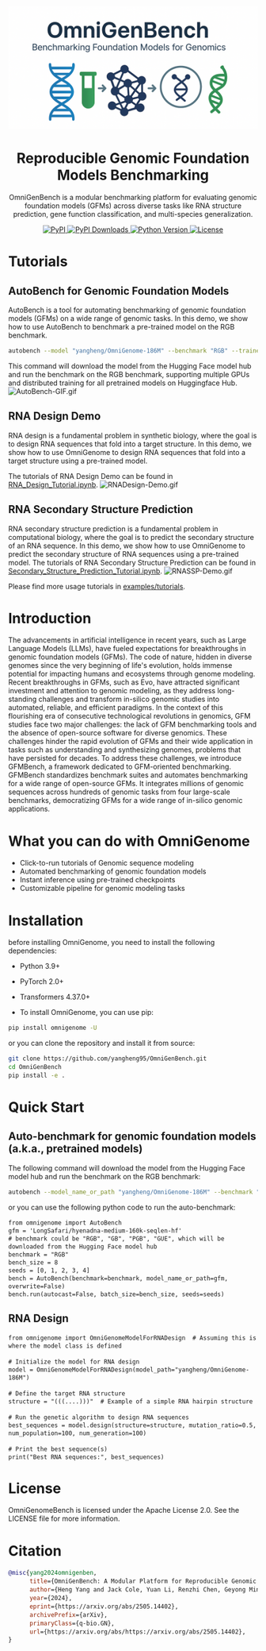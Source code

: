 ![favicon.png](asset/favicon.png)

<h1 align="center"><strong>Reproducible Genomic Foundation Models Benchmarking</strong></h1>
<p align="center">OmniGenBench is a modular benchmarking platform for evaluating genomic foundation models (GFMs) across diverse tasks like RNA structure prediction, gene function classification, and multi-species generalization.</p>


<div align="center">

  <a href="https://pypi.org/project/omnigenome/">
    <img src="https://img.shields.io/pypi/v/omnigenome?color=blue&label=PyPI" alt="PyPI" />
  </a>

  <a href="https://pepy.tech/project/omnigenome">
    <img src="https://static.pepy.tech/badge/omnigenome" alt="PyPI Downloads" />
  </a>

  <a href="https://pypi.org/project/omnigenbench/">
    <img src="https://img.shields.io/pypi/pyversions/omnigenbench" alt="Python Version" />
  </a>

  <a href="https://github.com/yangheng95/omnigenome/blob/main/LICENSE">
    <img src="https://img.shields.io/github/license/yangheng95/omnigenome" alt="License" />
  </a>

</div>



# Tutorials

## AutoBench for Genomic Foundation Models
AutoBench is a tool for automating benchmarking of genomic foundation models (GFMs) on a wide range of genomic tasks.
In this demo, we show how to use AutoBench to benchmark a pre-trained model on the RGB benchmark.
```bash
autobench --model "yangheng/OmniGenome-186M" --benchmark "RGB" --trainer accelerate
```
This command will download the model from the Hugging Face model hub and run the benchmark on the RGB benchmark,
supporting multiple GPUs and distributed training for all pretrained models on Huggingface Hub.
![AutoBench-GIF.gif](asset/AutoBench.gif)

## RNA Design Demo
RNA design is a fundamental problem in synthetic biology, 
where the goal is to design RNA sequences that fold into a target structure. 
In this demo, we show how to use OmniGenome to design RNA sequences that fold into a target structure using a pre-trained model.

The tutorials of RNA Design Demo can be found in [RNA_Design_Tutorial.ipynb](examples/tutorials/RNA_Design_Tutorial.ipynb).
![RNADesign-Demo.gif](asset/RNADesign-Demo.gif)


## RNA Secondary Structure Prediction
RNA secondary structure prediction is a fundamental problem in computational biology, 
where the goal is to predict the secondary structure of an RNA sequence.
In this demo, we show how to use OmniGenome to predict the secondary structure of RNA sequences using a pre-trained model.
The tutorials of RNA Secondary Structure Prediction can be found in 
[Secondary_Structure_Prediction_Tutorial.ipynb](examples/tutorials/Secondary_Structure_Prediction_Tutorial.ipynb).
![RNASSP-Demo.gif](asset/RNASSP-Demo.gif)

Please find more usage tutorials in [examples/tutorials](https://github.com/yangheng95/OmniGenomeBench/tree/master/examples/tutorials).


# Introduction
The advancements in artificial intelligence in recent years, such as Large Language Models (LLMs), have fueled expectations for breakthroughs in genomic foundation models (GFMs). The code of nature, hidden in diverse genomes since the very beginning of life's evolution, holds immense potential for impacting humans and ecosystems through genome modeling. Recent breakthroughs in GFMs, such as Evo, have attracted significant investment and attention to genomic modeling, as they address long-standing challenges and transform in-silico genomic studies into automated, reliable, and efficient paradigms. In the context of this flourishing era of consecutive technological revolutions in genomics, GFM studies face two major challenges: the lack of GFM benchmarking tools and the absence of open-source software for diverse genomics. These challenges hinder the rapid evolution of GFMs and their wide application in tasks such as understanding and synthesizing genomes, problems that have persisted for decades. To address these challenges, we introduce GFMBench, a framework dedicated to GFM-oriented benchmarking. GFMBench standardizes benchmark suites and automates benchmarking for a wide range of open-source GFMs. It integrates millions of genomic sequences across hundreds of genomic tasks from four large-scale benchmarks, democratizing GFMs for a wide range of in-silico genomic applications. 

# What you can do with OmniGenome
- Click-to-run tutorials of Genomic sequence modeling
- Automated benchmarking of genomic foundation models
- Instant inference using pre-trained checkpoints
- Customizable pipeline for genomic modeling tasks




# Installation
before installing OmniGenome, you need to install the following dependencies:
- Python 3.9+
- PyTorch 2.0+
- Transformers 4.37.0+

- To install OmniGenome, you can use pip:
```bash
pip install omnigenome -U
```
or you can clone the repository and install it from source:
```bash
git clone https://github.com/yangheng95/OmniGenBench.git
cd OmniGenBench
pip install -e .
```

# Quick Start

## Auto-benchmark for genomic foundation models (a.k.a., pretrained models)
The following command will download the model from the Hugging Face model hub and run the benchmark on the RGB benchmark:
```bash
autobench --model_name_or_path "yangheng/OmniGenome-186M" --benchmark "RGB" --trainer accelerate
```
or you can use the following python code to run the auto-benchmark:
```python3
from omnigenome import AutoBench
gfm = 'LongSafari/hyenadna-medium-160k-seqlen-hf'
# benchmark could be "RGB", "GB", "PGB", "GUE", which will be downloaded from the Hugging Face model hub
benchmark = "RGB"
bench_size = 8
seeds = [0, 1, 2, 3, 4]
bench = AutoBench(benchmark=benchmark, model_name_or_path=gfm, overwrite=False)
bench.run(autocast=False, batch_size=bench_size, seeds=seeds)
```

## RNA Design

```python3
from omnigenome import OmniGenomeModelForRNADesign  # Assuming this is where the model class is defined

# Initialize the model for RNA design
model = OmniGenomeModelForRNADesign(model_path="yangheng/OmniGenome-186M")

# Define the target RNA structure
structure = "(((....)))"  # Example of a simple RNA hairpin structure

# Run the genetic algorithm to design RNA sequences
best_sequences = model.design(structure=structure, mutation_ratio=0.5, num_population=100, num_generation=100)

# Print the best sequence(s)
print("Best RNA sequences:", best_sequences)
```


# License
OmniGenomeBench is licensed under the Apache License 2.0. See the LICENSE file for more information.

# Citation
```bibtex
@misc{yang2024omnigenben,
      title={OmniGenBench: A Modular Platform for Reproducible Genomic Foundation Models Benchmarking}, 
      author={Heng Yang and Jack Cole, Yuan Li, Renzhi Chen, Geyong Min and Ke Li},
      year={2024},
      eprint={https://arxiv.org/abs/2505.14402},
      archivePrefix={arXiv},
      primaryClass={q-bio.GN},
      url={https://arxiv.org/abs/https://arxiv.org/abs/2505.14402}, 
}
```